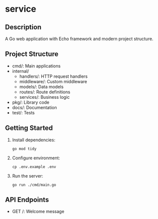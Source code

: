 # service

## Description
A Go web application with Echo framework and modern project structure.

## Project Structure
- cmd/: Main applications
- internal/
  - handlers/: HTTP request handlers
  - middleware/: Custom middleware
  - models/: Data models
  - routes/: Route definitions
  - services/: Business logic
- pkg/: Library code
- docs/: Documentation
- test/: Tests

## Getting Started
1. Install dependencies:
   ~~~
   go mod tidy
   ~~~

2. Configure environment:
   ~~~
   cp .env.example .env
   ~~~

3. Run the server:
   ~~~
   go run ./cmd/main.go
   ~~~

## API Endpoints
- GET /: Welcome message
